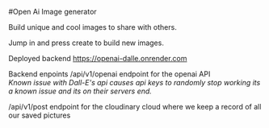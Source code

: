 #Open Ai Image generator


Build unique and cool images to share with others.

Jump in and press create to build new images.












Deployed backend https://openai-dalle.onrender.com

Backend enpoints
/api/v1/openai endpoint for the openai API   
*Known issue with Dall-E's api causes api keys to randomly stop working its a known issue and its on their servers end.*


/api/v1/post  endpoint for the cloudinary cloud where we keep a record of all our saved pictures
